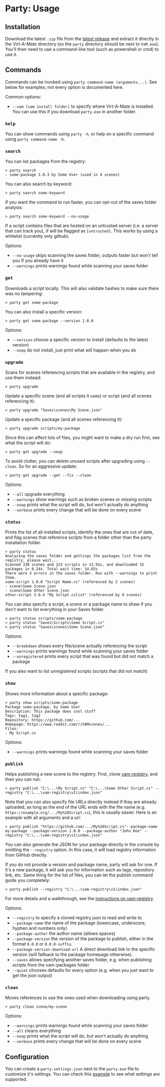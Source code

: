 # Party: Usage

## Installation

Download the latest `.zip` file from the [latest release](https://github.com/vam-community/vam-party/releases) and extract it directly in the Virt-A-Mate directory (so the `party` directory should be next to `VaM.exe`). You'll then need to use a command-line tool (such as powershell or cmd) to use it.

## Commands

Commands can be invoked using `party command-name (arguments...)`. See below for examples; not every option is documented here.

Common options:

- `--vam [vam install folder]` to specify where Virt-A-Mate is installed. You can use this if you download `party.exe` in another folder.

### `help`

You can show commands using `party -h`, or help on a specific command using `party command-name -h`.

### `search`

You can list packages from the registry:

    > party search
    - some-package 1.0.3 by Some User (used in 4 scenes)

You can also search by keyword:

    > party search some-keyword

If you want the command to run faster, you can opt-out of the saves folder analysis:

    > party search some-keyword --no-usage

If a script contains files that are hosted on an untrusted server (i.e. a server that can track you), if will be flagged as `[untrusted]`. This works by using a whitelist (currently only github).

Options:

- `--no-usage` skips scanning the saves folder, outputs faster but won't tell you if you already have it
- `--warnings` prints warnings found while scanning your saves folder

### `get`

Downloads a script locally. This will also validate hashes to make sure there was no tampering:

    > party get some-package

You can also install a specific version:

    > party get some-package --version 1.0.0

Options:

- `--version` choose a specific version to install (defaults to the latest version)
- `--noop` do not install, just print what will happen when you do

### `upgrade`

Scans for scenes referencing scripts that are available in the registry, and use them instead:

    > party upgrade

Update a specific scene (and all scripts it uses) or script (and all scenes referencing it):

    > party upgrade "Saves\scenes\My Scene.json"

Update a specific package (and all scenes referencing it):

    > party upgrade scripts/my-package

Since this can affect lots of files, you might want to make a dry run first, see what the script will do:

    > party get upgrade --noop

To avoid clutter, you can delete unused scripts after upgrading using `--clean`. So for an aggressive update:

    > party get upgrade --get --fix --clean

Options:

- `--all` upgrade everything
- `--warnings` show warnings such as broken scenes or missing scripts
- `--noop` prints what the script will do, but won't actually do anything
- `--verbose` prints every change that will be done on every scene

### `status`

Prints the list of all installed scripts, identify the ones that are out of date, and flag scenes that reference scripts from a folder other than the party installation folder.

    > party status
    Analyzing the saves folder and gettings the packages list from the registry, please wait...
    Scanned 338 scenes and 123 scripts in 13.91s, and downloaded 15 packages in 0.24s. Total wait time: 14.03s
    There were 3 errors in the saves folder. Run with --warnings to print them.
    some-script 1.0.0 "Script Name.cs" (referenced by 2 scenes)
    - scene\Some Scene.json
    - scene\Some Other Scene.json
    other-script 3.0.4 "My Script.cslist" (referenced by 0 scenes)

You can also specify a script, a scene or a package name to show if you don't want to list everything in your Saves folder.

    > party status scripts/some-package
    > party status "Saves\Scripts\Some Script.cs"
    > party status "Saves\scenes\Some Scene.json"

Options:

- `--breakdown` shows every file/scene actually referencing the script
- `--warnings` prints warnings found while scanning your saves folder
- `--unregistered` prints every script that was found but did not match a package

If you also want to list unregistered scripts (scripts that did not match)

### `show`

Shows more information about a specific package:

    > party show scripts/some-package
    Package some-package, by Some User
    Description: This package does cool stuff
    Tags: tag1, tag2
    Repository: https://github.com/...
    Homepage: https://www.reddit.com/r/VAMscenes/...
    Files:
    - My Script.cs

Options:

- `--warnings` prints warnings found while scanning your saves folder

### `publish`

Helps publishing a new scene to the registry. First, clone [vam-registry](https://github.com/vam-community/vam-registry), and then you can run:

    > party publish "C:\...\My Script.cs" "C:\...\Some Other Script.cs" --registry "C:\...\vam-registry\v1\index.json"

Note that you can also specify file URLs directly instead if they are already uploaded, as long as the end of the URL ends with the file name (e.g. `https://example.org/.../My%20Script.cs`), this is usually easier. Here is an example with all arguments and a url:

    > party publish "https://github.com/.../My%20Script.cs"--package-name my-package --package-version 1.0.0 --package-author "John Doe" --registry "C:\...\vam-registry\v1\index.json"

You can also generate the JSON for your package directly in the console by omitting the `--registry` option. In this case, it will load registry information from GitHub directly.

If you do not provide a version and package name, party will ask for one. If it's a new package, it will ask you for information such as tags, repository link, etc. Same thing for the list of files, you can let the publish command guide you completely:

    > party publish --registry "C:\...\vam-registry\v1\index.json"

For more details and a walkthrough, see the [instructions on vam-registry](https://github.com/vam-community/vam-registry/blob/master/PUBLISHING.md).

Options:

- `--registry` to specify a cloned registry json to read and write to
- `--package-name` the name of the package (lowercase, underscore, hyphen and numbers only)
- `--package-author` the author name (allows spaces)
- `--package-version` the version of the package to publish, either in the format `0.0.0` or `0.0.0-suffix`.
- `--package-version-download-url` A direct download link to the specific version (will fallback to the package homepage otherwise).
- `--saves` allows specifying another saves folder, e.g. when publishing scripts from the vam-packages folder
- `--quiet` chooses defaults for every option (e.g. when you just want to get the json output)

### `clean`

Moves references to use the ones used when downloading using party.

    > party clean scene/my-scene

Options:

- `--warnings` prints warnings found while scanning your saves folder
- `--all` cleans everything
- `--noop` prints what the script will do, but won't actually do anything
- `--verbose` prints every change that will be done on every scene

## Configuration

You can create a `party.settings.json` next to the `party.exe` file to customize it's settings. You can check this [example](https://github.com/vam-community/vam-party/blob/master/Party.CLI/party.settings.json) to see what settings are supported.
